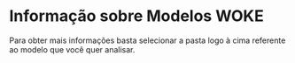 # Informação sobre Modelos WOKE

Para obter mais informações basta selecionar a pasta logo à cima referente ao modelo que você quer analisar.